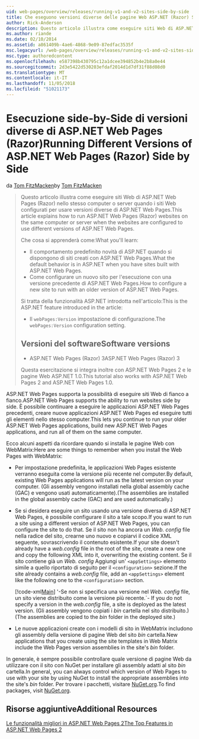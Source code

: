 ```yaml
---
uid: web-pages/overview/releases/running-v1-and-v2-sites-side-by-side
title: Che eseguono versioni diverse delle pagine Web ASP.NET (Razor) Side-by-Side | Microsoft Docs
author: Rick-Anderson
description: Questo articolo illustra come eseguire siti Web di ASP.NET Web Pages (Razor) nello stesso computer o server quando i siti Web configurati per l'uso di diverse versioni...
ms.author: riande
ms.date: 02/10/2014
ms.assetid: a861409b-4ae6-4868-9e09-87edfac3535f
msc.legacyurl: /web-pages/overview/releases/running-v1-and-v2-sites-side-by-side
msc.type: authoredcontent
ms.openlocfilehash: e587398b430795c12a1dcee394852b4e2b8a0e44
ms.sourcegitcommit: 2d3e5422d530203efdaf2014d1d7df31f88d08d0
ms.translationtype: MT
ms.contentlocale: it-IT
ms.lasthandoff: 11/05/2018
ms.locfileid: "51021173"
---
```

<a name="running-different-versions-of-aspnet-web-pages-razor-side-by-side"></a><span data-ttu-id="ffca0-103">Esecuzione side-by-Side di versioni diverse di ASP.NET Web Pages (Razor)</span><span class="sxs-lookup"><span data-stu-id="ffca0-103">Running Different Versions of ASP.NET Web Pages (Razor) Side by Side</span></span>
====================
<span data-ttu-id="ffca0-104">da [Tom FitzMacken](https://github.com/tfitzmac)</span><span class="sxs-lookup"><span data-stu-id="ffca0-104">by [Tom FitzMacken](https://github.com/tfitzmac)</span></span>

> <span data-ttu-id="ffca0-105">Questo articolo illustra come eseguire siti Web di ASP.NET Web Pages (Razor) nello stesso computer o server quando i siti Web configurati per usare versioni diverse di ASP.NET Web Pages.</span><span class="sxs-lookup"><span data-stu-id="ffca0-105">This article explains how to run ASP.NET Web Pages (Razor) websites on the same computer or server when the websites are configured to use different versions of ASP.NET Web Pages.</span></span>
> 
> <span data-ttu-id="ffca0-106">Che cosa si apprenderà come:</span><span class="sxs-lookup"><span data-stu-id="ffca0-106">What you'll learn:</span></span>
> 
> - <span data-ttu-id="ffca0-107">Il comportamento predefinito novità di ASP.NET quando si dispongono di siti creati con ASP.NET Web Pages.</span><span class="sxs-lookup"><span data-stu-id="ffca0-107">What the default behavior is in ASP.NET when you have sites built with ASP.NET Web Pages.</span></span>
> - <span data-ttu-id="ffca0-108">Come configurare un nuovo sito per l'esecuzione con una versione precedente di ASP.NET Web Pages.</span><span class="sxs-lookup"><span data-stu-id="ffca0-108">How to configure a new site to run with an older version of ASP.NET Web Pages.</span></span>
>   
> 
> <span data-ttu-id="ffca0-109">Si tratta della funzionalità ASP.NET introdotta nell'articolo:</span><span class="sxs-lookup"><span data-stu-id="ffca0-109">This is the ASP.NET feature introduced in the article:</span></span>
> 
> - <span data-ttu-id="ffca0-110">Il `webPages:Version` impostazione di configurazione.</span><span class="sxs-lookup"><span data-stu-id="ffca0-110">The `webPages:Version` configuration setting.</span></span>
>   
> 
> ## <a name="software-versions"></a><span data-ttu-id="ffca0-111">Versioni del software</span><span class="sxs-lookup"><span data-stu-id="ffca0-111">Software versions</span></span>
> 
> 
> - <span data-ttu-id="ffca0-112">ASP.NET Web Pages (Razor) 3</span><span class="sxs-lookup"><span data-stu-id="ffca0-112">ASP.NET Web Pages (Razor) 3</span></span>
>   
> 
> <span data-ttu-id="ffca0-113">Questa esercitazione si integra inoltre con ASP.NET Web Pages 2 e le pagine Web ASP.NET 1.0.</span><span class="sxs-lookup"><span data-stu-id="ffca0-113">This tutorial also works with ASP.NET Web Pages 2 and ASP.NET Web Pages 1.0.</span></span>


<span data-ttu-id="ffca0-114">ASP.NET Web Pages supporta la possibilità di eseguire siti Web di fianco a fianco.</span><span class="sxs-lookup"><span data-stu-id="ffca0-114">ASP.NET Web Pages supports the ability to run websites side by side.</span></span> <span data-ttu-id="ffca0-115">È possibile continuare a eseguire le applicazioni ASP.NET Web Pages precedenti, creare nuove applicazioni ASP.NET Web Pages ed eseguire tutti gli elementi nello stesso computer.</span><span class="sxs-lookup"><span data-stu-id="ffca0-115">This lets you continue to run your older ASP.NET Web Pages applications, build new ASP.NET Web Pages applications, and run all of them on the same computer.</span></span>

<span data-ttu-id="ffca0-116">Ecco alcuni aspetti da ricordare quando si installa le pagine Web con WebMatrix:</span><span class="sxs-lookup"><span data-stu-id="ffca0-116">Here are some things to remember when you install the Web Pages with WebMatrix:</span></span>

- <span data-ttu-id="ffca0-117">Per impostazione predefinita, le applicazioni Web Pages esistente verranno eseguita come la versione più recente nel computer.</span><span class="sxs-lookup"><span data-stu-id="ffca0-117">By default, existing Web Pages applications will run as the latest version on your computer.</span></span> <span data-ttu-id="ffca0-118">(Gli assembly vengono installati nella global assembly cache (GAC) e vengono usati automaticamente).</span><span class="sxs-lookup"><span data-stu-id="ffca0-118">(The assemblies are installed in the global assembly cache (GAC) and are used automatically.)</span></span>
- <span data-ttu-id="ffca0-119">Se si desidera eseguire un sito usando una versione diversa di ASP.NET Web Pages, è possibile configurare il sito a tale scopo.</span><span class="sxs-lookup"><span data-stu-id="ffca0-119">If you want to run a site using a different version of ASP.NET Web Pages, you can configure the site to do that.</span></span> <span data-ttu-id="ffca0-120">Se il sito non ha ancora un *Web. config* file nella radice del sito, crearne uno nuovo e copiarvi il codice XML seguente, sovrascrivendo il contenuto esistente.</span><span class="sxs-lookup"><span data-stu-id="ffca0-120">If your site doesn't already have a *web.config* file in the root of the site, create a new one and copy the following XML into it, overwriting the existing content.</span></span> <span data-ttu-id="ffca0-121">Se il sito contiene già un *Web. config* Aggiungi un' `<appSettings>` elemento simile a quello riportato di seguito per il `<configuration>` sezione.</span><span class="sxs-lookup"><span data-stu-id="ffca0-121">If the site already contains a *web.config* file, add an `<appSettings>` element like the following one to the `<configuration>` section.</span></span>

    [!code-xml[Main](running-v1-and-v2-sites-side-by-side/samples/sample1.xml)]
  <span data-ttu-id="ffca0-122">'-Se non si specifica una versione nel *Web. config* file, un sito viene distribuito come la versione più recente.</span><span class="sxs-lookup"><span data-stu-id="ffca0-122">\`- If you do not specify a version in the *web.config* file, a site is deployed as the latest version.</span></span> <span data-ttu-id="ffca0-123">(Gli assembly vengono copiati i *bin* cartella nel sito distribuito.)</span><span class="sxs-lookup"><span data-stu-id="ffca0-123">(The assemblies are copied to the *bin* folder in the deployed site.)</span></span>
- <span data-ttu-id="ffca0-124">Le nuove applicazioni create con i modelli di sito in WebMatrix includono gli assembly della versione di pagine Web del sito *bin* cartella.</span><span class="sxs-lookup"><span data-stu-id="ffca0-124">New applications that you create using the site templates in Web Matrix include the Web Pages version assemblies in the site's *bin* folder.</span></span>

<span data-ttu-id="ffca0-125">In generale, è sempre possibile controllare quale versione di pagine Web da utilizzare con il sito con NuGet per installare gli assembly adatti al sito *bin* cartella.</span><span class="sxs-lookup"><span data-stu-id="ffca0-125">In general, you can always control which version of Web Pages to use with your site by using NuGet to install the appropriate assemblies into the site's *bin* folder.</span></span> <span data-ttu-id="ffca0-126">Per trovare i pacchetti, visitare [NuGet.org](http://NuGet.org).</span><span class="sxs-lookup"><span data-stu-id="ffca0-126">To find packages, visit [NuGet.org](http://NuGet.org).</span></span>

## <a name="additional-resources"></a><span data-ttu-id="ffca0-127">Risorse aggiuntive</span><span class="sxs-lookup"><span data-stu-id="ffca0-127">Additional Resources</span></span>

[<span data-ttu-id="ffca0-128">Le funzionalità migliori in ASP.NET Web Pages 2</span><span class="sxs-lookup"><span data-stu-id="ffca0-128">The Top Features in ASP.NET Web Pages 2</span></span>](top-features-in-web-pages-2.md)
